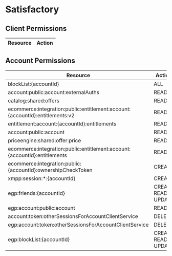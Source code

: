 # Satisfactory


## Client Permissions
| Resource | Action |
| - | - |

## Account Permissions
| Resource | Action |
| - | - |
| blockList:{accountId} | ALL |
| account:public:account:externalAuths | READ |
| catalog:shared:offers | READ |
| ecommerce:integration:public:entitlement:account:{accountId}:entitlements:v2 | READ |
| entitlement:account:{accountId}:entitlements | READ |
| account:public:account | READ |
| priceengine:shared:offer:price | READ |
| ecommerce:integration:public:entitlement:account:{accountId}:entitlements | READ |
| ecommerce:integration:public:{accountId}:ownershipCheckToken | CREATE |
| xmpp:session:*:{accountId} | CREATE |
| egp:friends:{accountId} | CREATE READ UPDATE |
| egp:account:public:account | READ |
| account:token:otherSessionsForAccountClientService | DELETE |
| egp:account:token:otherSessionsForAccountClientService | DELETE |
| egp:blockList:{accountId} | CREATE READ UPDATE |

